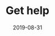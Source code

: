 ---
layout: layouts/contact.njk
title: Get help
tags:
  - nav
navtitle: Get Help
section: contact
date: 2019-08-31
permalink: /contact/index.html
---